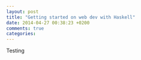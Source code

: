 ```yaml
---
layout: post
title: "Getting started on web dev with Haskell"
date: 2014-04-27 00:38:23 +0200
comments: true
categories:
---
```


Testing
